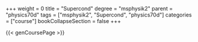 +++
weight = 0
title = "Supercond"
degree = "msphysik2"
parent = "physics70d"
tags = ["msphysik2", "Supercond", "physics70d"]
categories = ["course"]
bookCollapseSection = false
+++

{{< genCoursePage >}}
